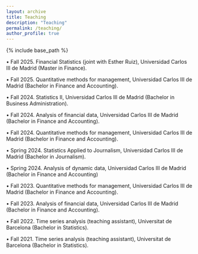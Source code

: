 ```yaml
---
layout: archive
title: Teaching
description: "Teaching"
permalink: /teaching/
author_profile: true
---
```


{% include base_path %}

• Fall 2025. Financial Statistics (joint with Esther Ruiz), Universidad Carlos III de Madrid (Master in Finance).

• Fall 2025. Quantitative methods for management, Universidad Carlos III de Madrid (Bachelor in Finance and Accounting).

• Fall 2024. Statistics II, Universidad Carlos III de Madrid (Bachelor in Business Administration). 

• Fall 2024. Analysis of financial data, Universidad Carlos III de Madrid (Bachelor in Finance and Accounting). 

• Fall 2024. Quantitative methods for management, Universidad Carlos III de Madrid (Bachelor in Finance and Accounting).

• Spring 2024. Statistics Applied to Journalism, Universidad Carlos III de Madrid (Bachelor in Journalism).

• Spring 2024.  Analysis of dynamic data, Universidad Carlos III de Madrid (Bachelor in Finance and Accounting)

• Fall 2023. Quantitative methods for management, Universidad Carlos III de Madrid (Bachelor in Finance and Accounting).

• Fall 2023. Analysis of financial data, Universidad Carlos III de Madrid (Bachelor in Finance and Accounting). 

• Fall 2022. Time series analysis (teaching assistant), Universitat de Barcelona (Bachelor in Statistics).

• Fall 2021. Time series analysis (teaching assistant), Universitat de Barcelona (Bachelor in Statistics).
    